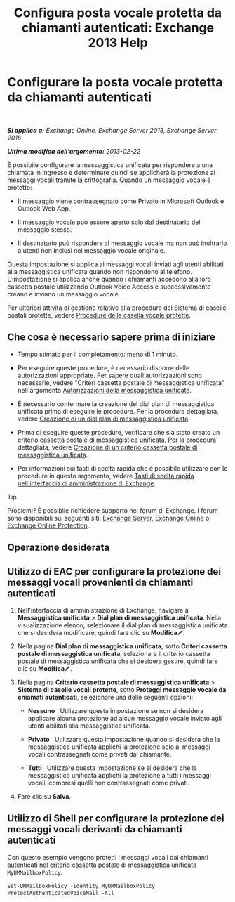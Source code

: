 ﻿---
title: 'Configura posta vocale protetta da chiamanti autenticati: Exchange 2013 Help'
TOCTitle: Configurare la posta vocale protetta da chiamanti autenticati
ms:assetid: f69e94a7-9768-4445-9ded-e78d732bd623
ms:mtpsurl: https://technet.microsoft.com/it-it/library/Ee423560(v=EXCHG.150)
ms:contentKeyID: 52057353
ms.date: 05/22/2018
mtps_version: v=EXCHG.150
ms.translationtype: MT
---

# Configurare la posta vocale protetta da chiamanti autenticati

 

_**Si applica a:** Exchange Online, Exchange Server 2013, Exchange Server 2016_

_**Ultima modifica dell'argomento:** 2013-02-22_

È possibile configurare la messaggistica unificata per rispondere a una chiamata in ingresso e determinare quindi se applicherà la protezione ai messaggi vocali tramite la crittografia. Quando un messaggio vocale è protetto:

  - Il messaggio viene contrassegnato come Privato in Microsoft Outlook e Outlook Web App.

  - Il messaggio vocale può essere aperto solo dal destinatario del messaggio stesso.

  - Il destinatario può rispondere al messaggio vocale ma non può inoltrarlo a utenti non inclusi nel messaggio vocale originale.

Questa impostazione si applica ai messaggi vocali inviati agli utenti abilitati alla messaggistica unificata quando non rispondono al telefono. L'impostazione si applica anche quando i chiamanti accedono alla loro cassetta postale utilizzando Outlook Voice Access e successivamente creano e inviano un messaggio vocale.

Per ulteriori attività di gestione relative alla procedure del Sistema di caselle postali protette, vedere [Procedure della casella vocale protette](protected-voice-mail-procedures-exchange-2013-help.md).

## Che cosa è necessario sapere prima di iniziare

  - Tempo stimato per il completamento: meno di 1 minuto.

  - Per eseguire queste procedure, è necessario disporre delle autorizzazioni appropriate. Per sapere quali autorizzazioni sono necessarie, vedere "Criteri cassetta postale di messaggistica unificata" nell'argomento [Autorizzazioni della messaggistica unificate](unified-messaging-permissions-exchange-2013-help.md).

  - È necessario confermare la creazione del dial plan di messaggistica unificata prima di eseguire le procedure. Per la procedura dettagliata, vedere [Creazione di un dial plan di messaggistica unificata](create-a-um-dial-plan-exchange-2013-help.md).

  - Prima di eseguire queste procedure, verificare che sia stato creato un criterio cassetta postale di messaggistica unificata. Per la procedura dettagliata, vedere [Creazione di un criterio cassetta postale di messaggistica unificata](create-a-um-mailbox-policy-exchange-2013-help.md).

  - Per informazioni sui tasti di scelta rapida che è possibile utilizzare con le procedure in questo argomento, vedere [Tasti di scelta rapida nell'interfaccia di amministrazione di Exchange](keyboard-shortcuts-in-the-exchange-admin-center-exchange-online-protection-help.md).


> [!TIP]
> Problemi? È possibile richiedere supporto nei forum di Exchange. I forum sono disponibili sui seguenti siti: <A href="https://go.microsoft.com/fwlink/p/?linkid=60612">Exchange Server</A>, <A href="https://go.microsoft.com/fwlink/p/?linkid=267542">Exchange Online</A> o <A href="https://go.microsoft.com/fwlink/p/?linkid=285351">Exchange Online Protection</A>..



## Operazione desiderata

## Utilizzo di EAC per configurare la protezione dei messaggi vocali provenienti da chiamanti autenticati

1.  Nell'interfaccia di amministrazione di Exchange, navigare a **Messaggistica unificata** \> **Dial plan di messaggistica unificata**. Nella visualizzazione elenco, selezionare il dial plan di messaggistica unificata che si desidera modificare, quindi fare clic su **Modifica**![Icona Modifica](images/JJ218640.6f53ccb2-1f13-4c02-bea0-30690e6ea71d(EXCHG.150).gif "Icona Modifica").

2.  Nella pagina **Dial plan di messaggistica unificata**, sotto **Criteri cassetta postale di messaggistica unificata**, selezionare il criterio cassetta postale di messaggistica unificata che si desidera gestire, quindi fare clic su **Modifica**![Icona Modifica](images/JJ218640.6f53ccb2-1f13-4c02-bea0-30690e6ea71d(EXCHG.150).gif "Icona Modifica").

3.  Nella pagina **Criterio cassetta postale di messaggistica unificata** \> **Sistema di caselle vocali protette**, sotto **Proteggi messaggio vocale da chiamati autenticati**, selezionare una delle seguenti opzioni:
    
      - **Nessuno**   Utilizzare questa impostazione se non si desidera applicare alcuna protezione ad alcun messaggio vocale inviato agli utenti abilitati alla messaggistica unificata.
    
      - **Privato**   Utilizzare questa impostazione quando si desidera che la messaggistica unificata applichi la protezione solo ai messaggi vocali contrassegnati come privati dal chiamante.
    
      - **Tutti**   Utilizzare questa impostazione se si desidera che la messaggistica unificata applichi la protezione a tutti i messaggi vocali, compresi quelli non contrassegnati come privati.

4.  Fare clic su **Salva**.

## Utilizzo di Shell per configurare la protezione dei messaggi vocali derivanti da chiamanti autenticati

Con questo esempio vengono protetti i messaggi vocali dai chiamanti autenticati nel criterio cassetta postale di messaggistica unificata `MyUMMailboxPolicy`.

    Set-UMMailboxPolicy -identity MyUMMailboxPolicy ProtectAuthenticatedVoiceMail -All

